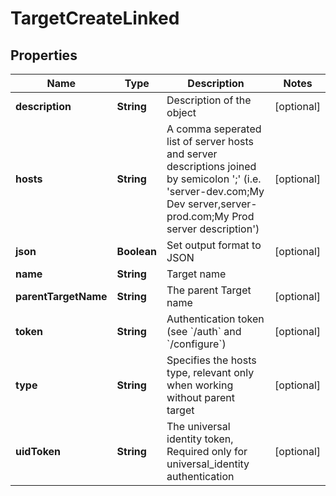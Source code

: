 

# TargetCreateLinked


## Properties

| Name | Type | Description | Notes |
|------------ | ------------- | ------------- | -------------|
|**description** | **String** | Description of the object |  [optional] |
|**hosts** | **String** | A comma seperated list of server hosts and server descriptions joined by semicolon &#39;;&#39; (i.e. &#39;server-dev.com;My Dev server,server-prod.com;My Prod server description&#39;) |  [optional] |
|**json** | **Boolean** | Set output format to JSON |  [optional] |
|**name** | **String** | Target name |  |
|**parentTargetName** | **String** | The parent Target name |  [optional] |
|**token** | **String** | Authentication token (see &#x60;/auth&#x60; and &#x60;/configure&#x60;) |  [optional] |
|**type** | **String** | Specifies the hosts type, relevant only when working without parent target |  [optional] |
|**uidToken** | **String** | The universal identity token, Required only for universal_identity authentication |  [optional] |



